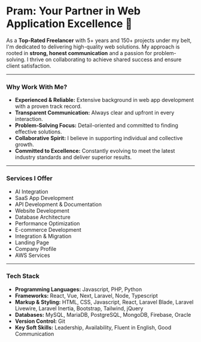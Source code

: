 # Pram: Your Partner in Web Application Excellence 👋

As a **Top-Rated Freelancer** with 5+ years and 150+ projects under my belt, I'm dedicated to delivering high-quality web solutions. My approach is rooted in **strong, honest communication** and a passion for problem-solving. I thrive on collaborating to achieve shared success and ensure client satisfaction.

---

### Why Work With Me?

* **Experienced & Reliable:** Extensive background in web app development with a proven track record.
* **Transparent Communication:** Always clear and upfront in every interaction.
* **Problem-Solving Focus:** Detail-oriented and committed to finding effective solutions.
* **Collaborative Spirit:** I believe in supporting individual and collective growth.
* **Committed to Excellence:** Constantly evolving to meet the latest industry standards and deliver superior results.

---

### Services I Offer

* AI Integration
* SaaS App Development
* API Development & Documentation
* Website Development
* Database Architecture
* Performance Optimization
* E-commerce Development
* Integration & Migration
* Landing Page
* Company Profile
* AWS Services

---

### Tech Stack

* **Programming Languages:** Javascript, PHP, Python
* **Frameworks:** React, Vue, Next, Laravel, Node, Typescript
* **Markup & Styling:** HTML, CSS, Javascript, React, Laravel Blade, Laravel Livewire, Laravel Inertia, Bootstrap, Tailwind, jQuery
* **Databases:** MySQL, MariaDB, PostgreSQL, MongoDB, Firebase, Oracle
* **Version Control:** Git
* **Key Soft Skills:** Leadership, Availability, Fluent in English, Good Communication
